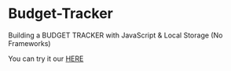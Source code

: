 # Budget-Tracker
Building a BUDGET TRACKER with JavaScript &amp; Local Storage (No Frameworks)

You can try it our [HERE](https://sh1k44r.github.io/Budget-Tracker/)
